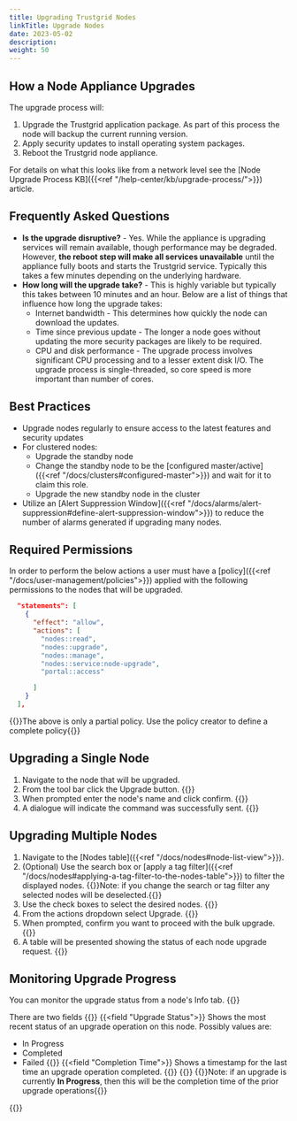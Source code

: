 ```yaml
---
title: Upgrading Trustgrid Nodes
linkTitle: Upgrade Nodes
date: 2023-05-02
description: 
weight: 50
---
```


## How a Node Appliance Upgrades
The upgrade process will:
1. Upgrade the Trustgrid application package. As part of this process the node will backup the current running version. 
1. Apply security updates to install operating system packages.
1. Reboot the Trustgrid node appliance. 

For details on what this looks like from a network level see the [Node Upgrade Process KB]({{<ref "/help-center/kb/upgrade-process/">}}) article.

## Frequently Asked Questions

* **Is the upgrade disruptive?** - Yes.  While the appliance is upgrading services will remain available, though performance may be degraded.  However, **the reboot step will make all services unavailable** until the appliance fully boots and starts the Trustgrid service. Typically this takes a few minutes depending on the underlying hardware. 
* **How long will the upgrade take?** - This is highly variable but typically this takes between 10 minutes and an hour.  Below are a list of things that influence how long the upgrade takes:
   * Internet bandwidth - This determines how quickly the node can download the updates.
   * Time since previous update - The longer a node goes without updating the more security packages are likely to be required.
   * CPU and disk performance - The upgrade process involves significant CPU processing and to a lesser extent disk I/O.  The upgrade process is single-threaded, so core speed is more important than number of cores.

## Best Practices

* Upgrade nodes regularly to ensure access to the latest features and security updates
* For clustered nodes:
   * Upgrade the standby node
   * Change the standby node to be the [configured master/active]({{<ref "/docs/clusters#configured-master">}}) and wait for it to claim this role.
   * Upgrade the new standby node in the cluster
* Utilize an [Alert Suppression Window]({{<ref "/docs/alarms/alert-suppression#define-alert-suppression-window">}}) to reduce the number of alarms generated if upgrading many nodes.

## Required Permissions
In order to perform the below actions a user must have a [policy]({{<ref "/docs/user-management/policies">}}) applied with the following permissions to the nodes that will be upgraded.
``` json
  "statements": [
    {
      "effect": "allow",
      "actions": [
        "nodes::read",
        "nodes::upgrade",
        "nodes::manage",
        "nodes::service:node-upgrade",
        "portal::access"

      ]
    }
  ],
```
{{<alert color="info">}}The above is only a partial policy. Use the policy creator to define a complete policy{{</alert>}}
## Upgrading a Single Node

1. Navigate to the node that will be upgraded. 
1. From the tool bar click the Upgrade button. {{<tgimg src="node-upgrade-button.png" width="40%" caption="Upgrade button" alt="Toolbar showing an Upgrade (surrounded by a red rectangle), Refresh and Info buttons.">}}
1. When prompted enter the node's name and click confirm. {{<tgimg src="node-upgrade-confirm.png" width="40%" caption="Node upgrade confirmation" alt="Dialogue asking to enter the node name to confirm">}}
1. A dialogue will indicate the command was successfully sent. {{<tgimg src="single-node-upgrade-report.png" width="40%" caption="Node upgrade response" alt="Dialogue stating 'Upgrade in progress">}}

## Upgrading Multiple Nodes

1. Navigate to the [Nodes table]({{<ref "/docs/nodes#node-list-view">}}).
1. (Optional) Use the search box or [apply a tag filter]({{<ref "/docs/nodes#applying-a-tag-filter-to-the-nodes-table">}}) to filter the displayed nodes. {{<alert color="info">}}Note: if you change the search or tag filter any selected nodes will be deselected.{{</alert>}}
1. Use the check boxes to select the desired nodes. {{<tgimg src="multi-node-select.png" width="40%" caption="Nodes table" alt="Nodes table showing two nodes selected" >}}
1. From the actions dropdown select Upgrade. {{<tgimg src="nodes-upgrade-action.png" width="40%" caption="Action > Upgrade" alt="Action dropdown menu with red box around Upgrade option">}}
1. When prompted, confirm you want to proceed with the bulk upgrade.{{<tgimg src="multi-node-upgrade-confirm.png" width="50%" caption="Confirm bulk upgrade">}}
1. A table will be presented showing the status of each node upgrade request. {{<tgimg src="multi-node-upgrade-report.png" width="70%" caption="Upgrade Operation Report" alt="Upgrade Operation Report table showing two nodes were requested to upgrade and both are in progress">}}

## Monitoring Upgrade Progress

You can monitor the upgrade status from a node's Info tab. 
{{<tgimg src="upgrade-status-inprog.png" width="75%" caption="Info tab, Upgrade in Progress">}}

There are two fields
{{<fields>}}
{{<field "Upgrade Status">}} Shows the most recent status of an upgrade operation on this node. Possibly values are:
* In Progress
* Completed
* Failed
{{</field>}}
{{<field "Completion Time">}} Shows a timestamp for the last time an upgrade operation completed. 
{{</field>}}
{{</fields>}}
{{<alert color="info">}}Note: if an upgrade is currently **In Progress**, then this will be the completion time of the prior upgrade operations{{</alert>}}

{{<tgimg src="upgrade-status-completed.png" width="80%" caption="Example of Completed upgrade status">}}